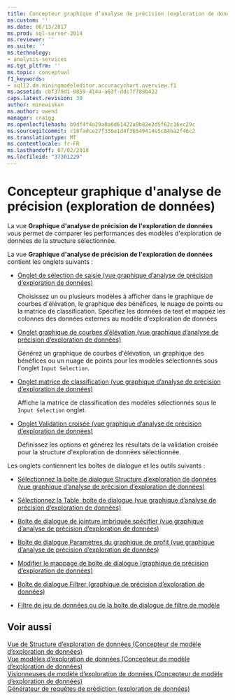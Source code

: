 ```yaml
---
title: Concepteur graphique d’analyse de précision (exploration de données) d’exploration de données | Microsoft Docs
ms.custom: ''
ms.date: 06/13/2017
ms.prod: sql-server-2014
ms.reviewer: ''
ms.suite: ''
ms.technology:
- analysis-services
ms.tgt_pltfrm: ''
ms.topic: conceptual
f1_keywords:
- sql12.dm.miningmodeleditor.accuracychart.overview.f1
ms.assetid: cbf379d1-0859-414a-a63f-ddc7f789b422
caps.latest.revision: 30
author: minewiskan
ms.author: owend
manager: craigg
ms.openlocfilehash: b9df4f4a29a0a6d61422a9b82e2d5f62c16ec29c
ms.sourcegitcommit: c18fadce27f330e1d4f36549414e5c84ba2f46c2
ms.translationtype: MT
ms.contentlocale: fr-FR
ms.lasthandoff: 07/02/2018
ms.locfileid: "37301229"
---
```

# <a name="mining-accuracy-chart-designer-data-mining"></a>Concepteur graphique d'analyse de précision (exploration de données)
  La vue **Graphique d'analyse de précision de l'exploration de données** vous permet de comparer les performances des modèles d'exploration de données de la structure sélectionnée.  
  
 La vue **Graphique d'analyse de précision de l'exploration de données** contient les onglets suivants :  
  
-   [Onglet de sélection de saisie &#40;vue graphique d’analyse de précision d’exploration de données&#41;](input-selection-tab-mining-accuracy-chart-view.md)  
  
     Choisissez un ou plusieurs modèles à afficher dans le graphique de courbes d'élévation, le graphique des bénéfices, le nuage de points ou la matrice de classification. Spécifiez les données de test et mappez les colonnes des données externes au modèle d'exploration de données  
  
-   [Onglet graphique de courbes d’élévation &#40;vue graphique d’analyse de précision d’exploration de données&#41;](lift-chart-tab-mining-accuracy-chart-view.md)  
  
     Générez un graphique de courbes d'élévation, un graphique des bénéfices ou un nuage de points pour les modèles sélectionnés sous l'onglet `Input Selection`.  
  
-   [Onglet matrice de classification &#40;vue graphique d’analyse de précision d’exploration de données&#41;](classification-matrix-tab-mining-accuracy-chart-view.md)  
  
     Affiche la matrice de classification des modèles sélectionnés sous le `Input Selection` onglet.  
  
-   [Onglet Validation croisée &#40;vue graphique d’analyse de précision d’exploration de données&#41;](cross-validation-tab-mining-accuracy-chart-view.md)  
  
     Définissez les options et générez les résultats de la validation croisée pour la structure d'exploration de données sélectionnée.  
  
 Les onglets contiennent les boîtes de dialogue et les outils suivants :  
  
-   [Sélectionnez la boîte de dialogue Structure d’exploration de données &#40;vue graphique d’analyse de précision d’exploration de données&#41;](select-mining-structure-dialog-box-mining-accuracy-chart-view.md)  
  
-   [Sélectionnez la Table, boîte de dialogue &#40;vue graphique d’analyse de précision d’exploration de données&#41;](select-table-dialog-box-mining-accuracy-chart-view.md)  
  
-   [Boîte de dialogue de jointure imbriquée spécifier &#40;vue graphique d’analyse de précision d’exploration de données&#41;](specify-nested-join-dialog-box-mining-accuracy-chart-view.md)  
  
-   [Boîte de dialogue Paramètres du graphique de profit &#40;vue graphique d’analyse de précision d’exploration de données&#41;](profit-chart-settings-dialog-box-mining-accuracy-chart-view.md)  
  
-   [Modifier le mappage de boîte de dialogue &#40;graphique de précision d’exploration de données&#41;](modify-mapping-dialog-box-mining-accuracy-chart.md)  
  
-   [Boîte de dialogue Filtrer &#40;graphique de précision d’exploration de données&#41;](filter-dialog-box-mining-accuracy-chart.md)  
  
-   [Filtre de jeu de données ou de la boîte de dialogue de filtre de modèle](data-set-filter-or-model-filter-dialog-box.md)  
  
## <a name="see-also"></a>Voir aussi  
 [Vue de Structure d’exploration de données &#40;Concepteur de modèle d’exploration de données&#41;](mining-structure-view-data-mining-model-designer.md)   
 [Vue modèles d’exploration de données &#40;Concepteur de modèle d’exploration de données&#41;](mining-models-view-data-mining-model-designer.md)   
 [Visionneuses de modèle d’exploration de données &#40;Concepteur de modèle d’exploration de données&#41;](mining-model-viewers-data-mining-model-designer.md)   
 [Générateur de requêtes de prédiction &#40;exploration de données&#41;](prediction-query-builder-data-mining.md)  
  
  
